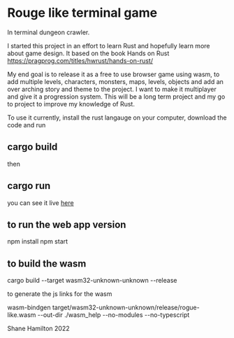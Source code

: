 # Rouge like terminal game

In terminal dungeon crawler.



I started this project in an effort to learn Rust and hopefully learn more about game design. It based on the book Hands on Rust https://pragprog.com/titles/hwrust/hands-on-rust/

My end goal is to release it as a free to use browser game using wasm, to add multiple levels, characters, monsters, maps, levels, objects and add an over arching story and theme to the project. I want to make it multiplayer and give it a progression system. This will be a long term project and my go to project to improve my knowledge of Rust.

To use it currently, install the rust langauge on your computer, download the code and run 

## cargo build

then 

## cargo run


you can see it live [here](https://sleepy-island-60648.herokuapp.com/)

## to run the web app version
npm install
npm start

## to build the wasm 

cargo build --target wasm32-unknown-unknown --release

to generate the js links for the wasm 

wasm-bindgen target/wasm32-unknown-unknown/release/rogue-like.wasm --out-dir ./wasm_help --no-modules --no-typescript



Shane Hamilton 2022